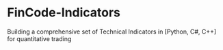 # FinCode-Indicators
Building a comprehensive set of Technical Indicators in [Python, C#, C++] for quantitative trading
